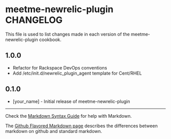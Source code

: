 meetme-newrelic-plugin CHANGELOG
================================

This file is used to list changes made in each version of the meetme-newrelic-plugin cookbook.

1.0.0
-----
- Refactor for Rackspace DevOps conventions
- Add /etc/init.d/newrelic_plugin_agent template for Cent/RHEL

0.1.0
-----
- [your_name] - Initial release of meetme-newrelic-plugin

- - -
Check the [Markdown Syntax Guide](http://daringfireball.net/projects/markdown/syntax) for help with Markdown.

The [Github Flavored Markdown page](http://github.github.com/github-flavored-markdown/) describes the differences between markdown on github and standard markdown.
